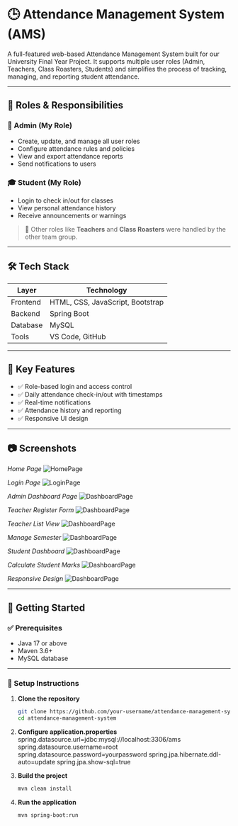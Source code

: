 # 🕒 Attendance Management System (AMS)

A full-featured web-based Attendance Management System built for our University Final Year Project. It supports multiple user roles (Admin, Teachers, Class Roasters, Students) and simplifies the process of tracking, managing, and reporting student attendance.

---

## 🔑 Roles & Responsibilities

### 👤 Admin (My Role)
- Create, update, and manage all user roles
- Configure attendance rules and policies
- View and export attendance reports
- Send notifications to users

### 🎓 Student (My Role)
- Login to check in/out for classes
- View personal attendance history
- Receive announcements or warnings

> 🔄 Other roles like **Teachers** and **Class Roasters** were handled by the other team group.

---

## 🛠 Tech Stack

| Layer       | Technology |
|-------------|------------|
| Frontend    | HTML, CSS, JavaScript, Bootstrap |
| Backend     | Spring Boot |
| Database    | MySQL |
| Tools       | VS Code, GitHub |

---

## 📌 Key Features

- ✅ Role-based login and access control
- ✅ Daily attendance check-in/out with timestamps
- ✅ Real-time notifications
- ✅ Attendance history and reporting
- ✅ Responsive UI design

---

## 📷 Screenshots
*Home Page*
![HomePage](images/1.png)

*Login Page*
![LoginPage](images/2.png)

*Admin Dashboard Page*
![DashboardPage](images/3.png)

*Teacher Register Form*
![DashboardPage](images/6.png)

*Teacher List View*
![DashboardPage](images/5.png)

*Manage Semester*
![DashboardPage](images/7.png)

*Student Dashboard*
![DashboardPage](images/8.png)

*Calculate Student Marks*
![DashboardPage](images/9.png)

*Responsive Design*
![DashboardPage](images/10.png)

---

## 🚀 Getting Started

### ✅ Prerequisites

- Java 17 or above
- Maven 3.6+
- MySQL database

---

### 🔧 Setup Instructions

1. **Clone the repository**
   ```bash
   git clone https://github.com/your-username/attendance-management-system.git
   cd attendance-management-system

2. **Configure application.properties**
    spring.datasource.url=jdbc:mysql://localhost:3306/ams
    spring.datasource.username=root
    spring.datasource.password=yourpassword
    spring.jpa.hibernate.ddl-auto=update
    spring.jpa.show-sql=true

3. **Build the project**
   ```bash
   mvn clean install

4. **Run the application**
   ```bash
   mvn spring-boot:run
